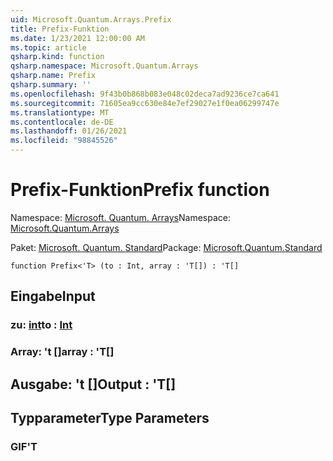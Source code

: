 ```yaml
---
uid: Microsoft.Quantum.Arrays.Prefix
title: Prefix-Funktion
ms.date: 1/23/2021 12:00:00 AM
ms.topic: article
qsharp.kind: function
qsharp.namespace: Microsoft.Quantum.Arrays
qsharp.name: Prefix
qsharp.summary: ''
ms.openlocfilehash: 9f43b0b868b083e048c02deca7ad9236ce7ca641
ms.sourcegitcommit: 71605ea9cc630e84e7ef29027e1f0ea06299747e
ms.translationtype: MT
ms.contentlocale: de-DE
ms.lasthandoff: 01/26/2021
ms.locfileid: "98845526"
---
```

# <a name="prefix-function"></a><span data-ttu-id="f5cee-102">Prefix-Funktion</span><span class="sxs-lookup"><span data-stu-id="f5cee-102">Prefix function</span></span>

<span data-ttu-id="f5cee-103">Namespace: [Microsoft. Quantum. Arrays](xref:Microsoft.Quantum.Arrays)</span><span class="sxs-lookup"><span data-stu-id="f5cee-103">Namespace: [Microsoft.Quantum.Arrays](xref:Microsoft.Quantum.Arrays)</span></span>

<span data-ttu-id="f5cee-104">Paket: [Microsoft. Quantum. Standard](https://nuget.org/packages/Microsoft.Quantum.Standard)</span><span class="sxs-lookup"><span data-stu-id="f5cee-104">Package: [Microsoft.Quantum.Standard](https://nuget.org/packages/Microsoft.Quantum.Standard)</span></span>




```qsharp
function Prefix<'T> (to : Int, array : 'T[]) : 'T[]
```


## <a name="input"></a><span data-ttu-id="f5cee-105">Eingabe</span><span class="sxs-lookup"><span data-stu-id="f5cee-105">Input</span></span>

### <a name="to--int"></a><span data-ttu-id="f5cee-106">zu: [int](xref:microsoft.quantum.lang-ref.int)</span><span class="sxs-lookup"><span data-stu-id="f5cee-106">to : [Int](xref:microsoft.quantum.lang-ref.int)</span></span>




### <a name="array--t"></a><span data-ttu-id="f5cee-107">Array: 't []</span><span class="sxs-lookup"><span data-stu-id="f5cee-107">array : 'T[]</span></span>





## <a name="output--t"></a><span data-ttu-id="f5cee-108">Ausgabe: 't []</span><span class="sxs-lookup"><span data-stu-id="f5cee-108">Output : 'T[]</span></span>



## <a name="type-parameters"></a><span data-ttu-id="f5cee-109">Typparameter</span><span class="sxs-lookup"><span data-stu-id="f5cee-109">Type Parameters</span></span>

### <a name="t"></a><span data-ttu-id="f5cee-110">GIF</span><span class="sxs-lookup"><span data-stu-id="f5cee-110">'T</span></span>

